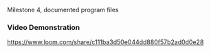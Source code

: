 Milestone 4, documented program files


### Video Demonstration ###
https://www.loom.com/share/c111ba3d50e044dd880f57b2ad0d0e28
